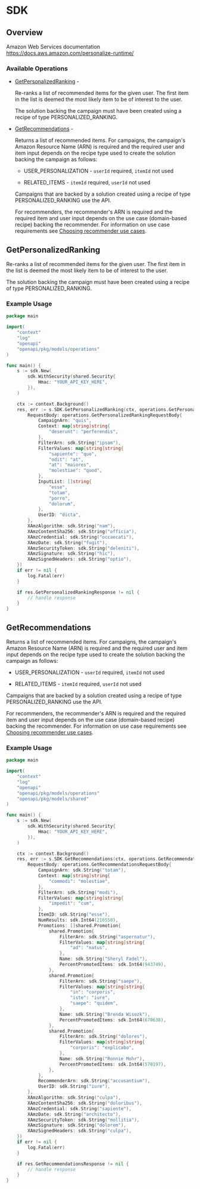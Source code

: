 # SDK

## Overview

<p/>

Amazon Web Services documentation
<https://docs.aws.amazon.com/personalize-runtime/>
### Available Operations

* [GetPersonalizedRanking](#getpersonalizedranking) - <p>Re-ranks a list of recommended items for the given user. The first item in the list is deemed the most likely item to be of interest to the user.</p> <note> <p>The solution backing the campaign must have been created using a recipe of type PERSONALIZED_RANKING.</p> </note>
* [GetRecommendations](#getrecommendations) - <p>Returns a list of recommended items. For campaigns, the campaign's Amazon Resource Name (ARN) is required and the required user and item input depends on the recipe type used to create the solution backing the campaign as follows:</p> <ul> <li> <p>USER_PERSONALIZATION - <code>userId</code> required, <code>itemId</code> not used</p> </li> <li> <p>RELATED_ITEMS - <code>itemId</code> required, <code>userId</code> not used</p> </li> </ul> <note> <p>Campaigns that are backed by a solution created using a recipe of type PERSONALIZED_RANKING use the API.</p> </note> <p> For recommenders, the recommender's ARN is required and the required item and user input depends on the use case (domain-based recipe) backing the recommender. For information on use case requirements see <a href="https://docs.aws.amazon.com/personalize/latest/dg/domain-use-cases.html">Choosing recommender use cases</a>. </p>

## GetPersonalizedRanking

<p>Re-ranks a list of recommended items for the given user. The first item in the list is deemed the most likely item to be of interest to the user.</p> <note> <p>The solution backing the campaign must have been created using a recipe of type PERSONALIZED_RANKING.</p> </note>

### Example Usage

```go
package main

import(
	"context"
	"log"
	"openapi"
	"openapi/pkg/models/operations"
)

func main() {
    s := sdk.New(
        sdk.WithSecurity(shared.Security{
            Hmac: "YOUR_API_KEY_HERE",
        }),
    )

    ctx := context.Background()
    res, err := s.SDK.GetPersonalizedRanking(ctx, operations.GetPersonalizedRankingRequest{
        RequestBody: operations.GetPersonalizedRankingRequestBody{
            CampaignArn: "quis",
            Context: map[string]string{
                "deserunt": "perferendis",
            },
            FilterArn: sdk.String("ipsam"),
            FilterValues: map[string]string{
                "sapiente": "quo",
                "odit": "at",
                "at": "maiores",
                "molestiae": "quod",
            },
            InputList: []string{
                "esse",
                "totam",
                "porro",
                "dolorum",
            },
            UserID: "dicta",
        },
        XAmzAlgorithm: sdk.String("nam"),
        XAmzContentSha256: sdk.String("officia"),
        XAmzCredential: sdk.String("occaecati"),
        XAmzDate: sdk.String("fugit"),
        XAmzSecurityToken: sdk.String("deleniti"),
        XAmzSignature: sdk.String("hic"),
        XAmzSignedHeaders: sdk.String("optio"),
    })
    if err != nil {
        log.Fatal(err)
    }

    if res.GetPersonalizedRankingResponse != nil {
        // handle response
    }
}
```

## GetRecommendations

<p>Returns a list of recommended items. For campaigns, the campaign's Amazon Resource Name (ARN) is required and the required user and item input depends on the recipe type used to create the solution backing the campaign as follows:</p> <ul> <li> <p>USER_PERSONALIZATION - <code>userId</code> required, <code>itemId</code> not used</p> </li> <li> <p>RELATED_ITEMS - <code>itemId</code> required, <code>userId</code> not used</p> </li> </ul> <note> <p>Campaigns that are backed by a solution created using a recipe of type PERSONALIZED_RANKING use the API.</p> </note> <p> For recommenders, the recommender's ARN is required and the required item and user input depends on the use case (domain-based recipe) backing the recommender. For information on use case requirements see <a href="https://docs.aws.amazon.com/personalize/latest/dg/domain-use-cases.html">Choosing recommender use cases</a>. </p>

### Example Usage

```go
package main

import(
	"context"
	"log"
	"openapi"
	"openapi/pkg/models/operations"
	"openapi/pkg/models/shared"
)

func main() {
    s := sdk.New(
        sdk.WithSecurity(shared.Security{
            Hmac: "YOUR_API_KEY_HERE",
        }),
    )

    ctx := context.Background()
    res, err := s.SDK.GetRecommendations(ctx, operations.GetRecommendationsRequest{
        RequestBody: operations.GetRecommendationsRequestBody{
            CampaignArn: sdk.String("totam"),
            Context: map[string]string{
                "commodi": "molestiae",
            },
            FilterArn: sdk.String("modi"),
            FilterValues: map[string]string{
                "impedit": "cum",
            },
            ItemID: sdk.String("esse"),
            NumResults: sdk.Int64(216550),
            Promotions: []shared.Promotion{
                shared.Promotion{
                    FilterArn: sdk.String("aspernatur"),
                    FilterValues: map[string]string{
                        "ad": "natus",
                    },
                    Name: sdk.String("Sheryl Fadel"),
                    PercentPromotedItems: sdk.Int64(943749),
                },
                shared.Promotion{
                    FilterArn: sdk.String("saepe"),
                    FilterValues: map[string]string{
                        "in": "corporis",
                        "iste": "iure",
                        "saepe": "quidem",
                    },
                    Name: sdk.String("Brenda Wisozk"),
                    PercentPromotedItems: sdk.Int64(670638),
                },
                shared.Promotion{
                    FilterArn: sdk.String("dolores"),
                    FilterValues: map[string]string{
                        "corporis": "explicabo",
                    },
                    Name: sdk.String("Ronnie Mohr"),
                    PercentPromotedItems: sdk.Int64(570197),
                },
            },
            RecommenderArn: sdk.String("accusantium"),
            UserID: sdk.String("iure"),
        },
        XAmzAlgorithm: sdk.String("culpa"),
        XAmzContentSha256: sdk.String("doloribus"),
        XAmzCredential: sdk.String("sapiente"),
        XAmzDate: sdk.String("architecto"),
        XAmzSecurityToken: sdk.String("mollitia"),
        XAmzSignature: sdk.String("dolorem"),
        XAmzSignedHeaders: sdk.String("culpa"),
    })
    if err != nil {
        log.Fatal(err)
    }

    if res.GetRecommendationsResponse != nil {
        // handle response
    }
}
```
